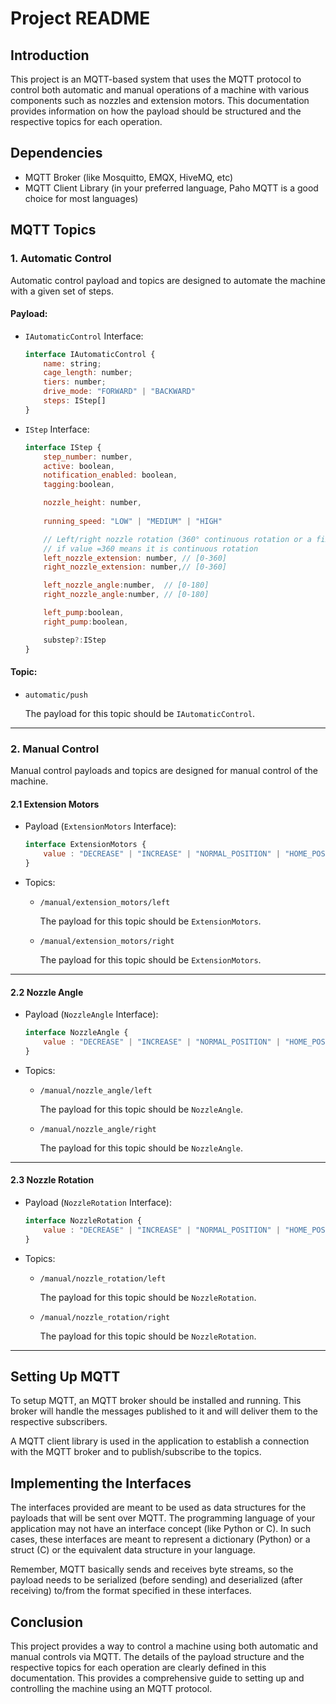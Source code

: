 # Project README

## Introduction

This project is an MQTT-based system that uses the MQTT protocol to control both automatic and manual operations of a machine with various components such as nozzles and extension motors. This documentation provides information on how the payload should be structured and the respective topics for each operation.

## Dependencies

- MQTT Broker (like Mosquitto, EMQX, HiveMQ, etc)
- MQTT Client Library (in your preferred language, Paho MQTT is a good choice for most languages)

## MQTT Topics

### 1. Automatic Control

Automatic control payload and topics are designed to automate the machine with a given set of steps.

#### Payload:

- `IAutomaticControl` Interface:
    ```javascript
    interface IAutomaticControl {
        name: string;
        cage_length: number;
        tiers: number;
        drive_mode: "FORWARD" | "BACKWARD"
        steps: IStep[]
    }
    ```
- `IStep` Interface:
    ```javascript
    interface IStep {
        step_number: number,
        active: boolean,
        notification_enabled: boolean,
        tagging:boolean,

        nozzle_height: number,
        
        running_speed: "LOW" | "MEDIUM" | "HIGH"

        // Left/right nozzle rotation (360° continuous rotation or a fixed angle 0°~359°)
        // if value =360 means it is continuous rotation
        left_nozzle_extension: number, // [0-360]
        right_nozzle_extension: number,// [0-360]

        left_nozzle_angle:number,  // [0-180]
        right_nozzle_angle:number, // [0-180]

        left_pump:boolean,
        right_pump:boolean,

        substep?:IStep
    }
    ```

#### Topic:

- `automatic/push`

  The payload for this topic should be `IAutomaticControl`.

---

### 2. Manual Control

Manual control payloads and topics are designed for manual control of the machine.

#### 2.1 Extension Motors

- Payload (`ExtensionMotors` Interface):
    ```javascript
    interface ExtensionMotors {
        value : "DECREASE" | "INCREASE" | "NORMAL_POSITION" | "HOME_POSITION"
    }
    ```
- Topics:
  - `/manual/extension_motors/left`

    The payload for this topic should be `ExtensionMotors`.

  - `/manual/extension_motors/right`

    The payload for this topic should be `ExtensionMotors`.

---

#### 2.2 Nozzle Angle

- Payload (`NozzleAngle` Interface):
    ```javascript
    interface NozzleAngle {
        value : "DECREASE" | "INCREASE" | "NORMAL_POSITION" | "HOME_POSITION"
    }
    ```
- Topics:
  - `/manual/nozzle_angle/left`

    The payload for this topic should be `NozzleAngle`.

  - `/manual/nozzle_angle/right`

    The payload for this topic should be `NozzleAngle`.

---

#### 2.3 Nozzle Rotation

- Payload (`NozzleRotation` Interface):
    ```javascript
    interface NozzleRotation {
        value : "DECREASE" | "INCREASE" | "NORMAL_POSITION" | "HOME_POSITION"  | "CONTINUES_ROTATION"
    }
    ```
- Topics:
  - `/manual/nozzle_rotation/left`

    The payload for this topic should be `NozzleRotation`.

  - `/manual/nozzle_rotation/right`

    The payload for this topic should be `NozzleRotation`.

---

## Setting Up MQTT

To setup MQTT, an MQTT broker should be installed and running. This broker will handle the messages published to it and will deliver them to the respective subscribers.

A MQTT client library is used in the application to establish a connection with the MQTT broker and to publish/subscribe to the topics.

## Implementing the Interfaces

The interfaces provided are meant to be used as data structures for the payloads that will be sent over MQTT. The programming language of your application may not have an interface concept (like Python or C). In such cases, these interfaces are meant to represent a dictionary (Python) or a struct (C) or the equivalent data structure in your language.

Remember, MQTT basically sends and receives byte streams, so the payload needs to be serialized (before sending) and deserialized (after receiving) to/from the format specified in these interfaces.

## Conclusion

This project provides a way to control a machine using both automatic and manual controls via MQTT. The details of the payload structure and the respective topics for each operation are clearly defined in this documentation. This provides a comprehensive guide to setting up and controlling the machine using an MQTT protocol.
